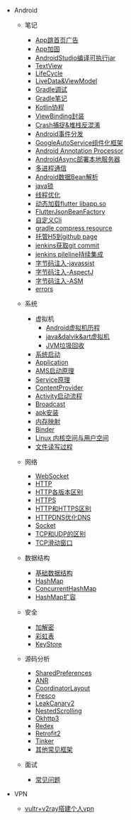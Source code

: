 - Android
	- 笔记
		- [App跳首页广告](/node/skip-ad/skip-ad.md)
		- [App加固](/node/app-encrypt/app-encrypt.md)
		- [AndroidStudio编译可执行jar](/node/as-build-jar/as-build-jar.md)
		- [TextView](/node/textview/textview.md)
		- [LifeCycle](/node/lifecycle/lifecycle.md)
		- [LiveData&ViewModel](/node/livedata-viewmodel/livedata-viewmodel.md)
		- [Gradle调试](/node/gradle-debug/gradle-debug.md)
		- [Gradle笔记](/node/gradle-base/gradle-base.md)
		- [Kotlin协程](/node/kotlin-coroutine/kotlin-coroutine.md)
		- [ViewBinding封装](/node/view-binding/view-binding.md)
		- [Crash捕捉&堆栈反混淆](/node/crash-retrace/crash-retrace.md)
		- [Android事件分发](/node/touch-event/touch_event.md)
		- [GoogleAutoService组件化框架](/node/google-auto-service/google-auto-service.md)
		- [Android Annotation Processor](/node/andorid-annotation-processor/andorid-annotation-processor.md)
		- [AndroidAsync部署本地服务器](/node/android-async/android-async.md)
		- [多进程通信](/node/multi-process-community/multi-process-community.md)
		- [Android数据Bean解析](/node/json-bean/json-bean.md)
		- [java锁](/node/java-lock/java-lock.md)
		- [线程优化](/node/thread-optimizi/thread-optimizi.md)
		- [动态加载flutter libapp.so](/node/dynamic-load-flutter/dynamic-load-flutter.md)
		- [FlutterJsonBeanFactory](/node/FlutterJsonBeanFactory/FlutterJsonBeanFactory.md)
		<!-- - [fataar解决Flutter打包依赖](/node/fat-aar/fat-aar.md) -->
		- [自定义Cli](/node/customer-cli/customer-cli.md)
		- [gradle compress resource](/node/gradle-compress-resource.md)
		- [托管H5到github page](/node/vue-github-page/vue-github-page.md)
		- [jenkins获取git commit](/node/jenkins-git-commitlog/jenkins-git-commitlog.md)
		- [jenkins pileline持续集成](/node/jenkins-pileline-android/jenkins-pileline-android.md)
		- [字节码注入-javassist](/node/javassit/javassit.md)
		- [字节码注入-AspectJ](/node/gradle7x-aspectjx/gradle7x-aspectjx.md)
		- [字节码注入-ASM](/node/asm/asm.md)
		- [errors](/node/errors/error.md)
		
	- 系统
		- 虚拟机
			- [Android虚拟机历程](/android-system/virtual-machine/android-virtual-machine/android-virtual-machine.md)
			- [java&dalvik&art虚拟机](/android-system/virtual-machine/java-dalvik-art-machine/java-dalvik-art-machine.md)
			- [JVM垃圾回收](/android-system/virtual-machine/jmv-recycler-algorithm/jmv-recycler-algorithm.md)
		- [系统启动](/android-system/system-start/system-start.md)
		- [Application](/android-system/application/application.md)
		- [AMS启动原理](/android-system/ams-start/ams-start.md)
		- [Service原理](/android-system/service/service.md)
		- [ContentProvider](/android-system/content-provider/content-provider.md)
		- [Activity启动流程](/source/activity/activity.md)
		- [Broadcast](/android-system/broadcast/broadcast.md)
		- [apk安装](/android-system/apk-install/apk-install.md)
		- [内存映射](/android-system/mmap/mmap.md)
		- [Binder](/android-system/binder/binder.md)
		- [Linux 内核空间与用户空间](/android-system/kernel-user-space/kernel-user-space.md)
		- [文件读写过程](/android-system/file-read/file-read.md)
	- 网络
		- [WebSocket](/net/web-socket/web-socket.md)
		- [HTTP](/net/http/http.md) 
		- [HTTP各版本区别](/net/http-version-diff/http-version-diff.md) 
		- [HTTPS](/net/https/https.md) 
		- [HTTP和HTTPS区别](/net/http&https/http&https.md) 
		- [HTTPDNS优化DNS](/net/httpdns/httpdns.md) 
		- [Socket](/net/socket/socket.md) 
		- [TCP和UDP的区别](/net/tcp-udp/tcp-udp.md)
		- [TCP滑动窗口](/net/tcp-slide-window/tcp-slide-window.md)
	
	- 数据结构
		- [基础数据结构](/data-structure/base-structure/base-structure.md)
		- [HashMap](/data-structure/hashmap/hashmap.md)
		- [ConcurrentHashMap](/data-structure/concurrenthashmap/concurrenthashmap.md)
		- [HashMap扩容](/data-structure/hashmap-expansion/hashmap-expansion.md)

	- 安全
		- [加解密](/safe/encry-decry/encry-decry.md)
		- [彩虹表](/safe/rainbow-tables/rainbow-tables.md)
		- [KeyStore](/safe/keystore/keystore.md)
		
	- 源码分析
		- [SharedPreferences](/source/sharedpreferences/sharedpreferences.md)
		- [ANR](/source/anr/anr.md)
		- [CoordinatorLayout](/source/coordinatorlayout/coordinatorlayout.md)
		- [Fresco](/source/fresco/freco.md)
		- [LeakCanary2](/source/leakcanary2/leakcanary2.md)
		- [NestedScrolling](/source/nestedscrolling/nestedscrolling.md)
		- [Okhttp3](/source/okhttp3/okhttp3.md)
		- [Redex](/source/redex/redex.md)
		- [Retrofit2](/source/retrofit2/retrofit2.md)
		- [Tinker](/source/tinker/tinker.md)
		- [其他常见框架](/source/others/others.md)
	- 面试
		- [常见问题](/interview/interview.md)

- VPN
	- [vultr+v2ray搭建个人vpn](/vpn/vultr_v2ray/vultr_v2ray.md)	

		